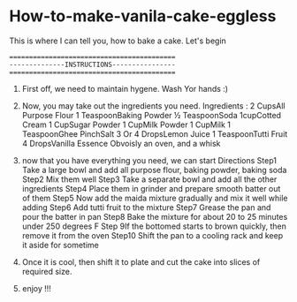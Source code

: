 # How-to-make-vanila-cake-eggless
This is where I can tell you, how to bake a cake.
Let's begin 

    ==========================================
    --------------INSTRUCTIONS----------------
    ==========================================


1. First off, we need to maintain hygene. Wash Yor hands :) 

2. Now, you may take out the ingredients you need.
   Ingredients : 
    2 CupsAll Purpose Flour
    1 TeaspoonBaking Powder
    ½ TeaspoonSoda
    1cupCotted Cream
    1 CupSugar Powder
    1 CupMilk Powder
    1 CupMilk
    1 TeaspoonGhee
    PinchSalt
    3 Or 4 DropsLemon Juice
    1 TeaspoonTutti Fruit
    4 DropsVanilla Essence
    Obvoisly an oven, and a whisk

3. now that you have everything you need, we can start
    Directions
    Step1 Take a large bowl and add all purpose flour, baking powder, baking soda
    Step2 Mix them well
    Step3 Take a separate bowl and add all the other ingredients
    Step4 Place them in grinder and prepare smooth batter out of them
    Step5 Now add the maida mixture gradually and mix it well while adding
    Step6 Add tutti fruit to the mixture
    Step7 Grease the pan and pour the batter in pan
    Step8 Bake the mixture for about 20 to 25 minutes under 250 degrees F
    Step 9If the bottomed starts to brown quickly, then remove it from the oven
    Step10 Shift the pan to a cooling rack and keep it aside for sometime

4. Once it is cool, then shift it to plate and cut the cake into slices of required size.

5. enjoy !!!


